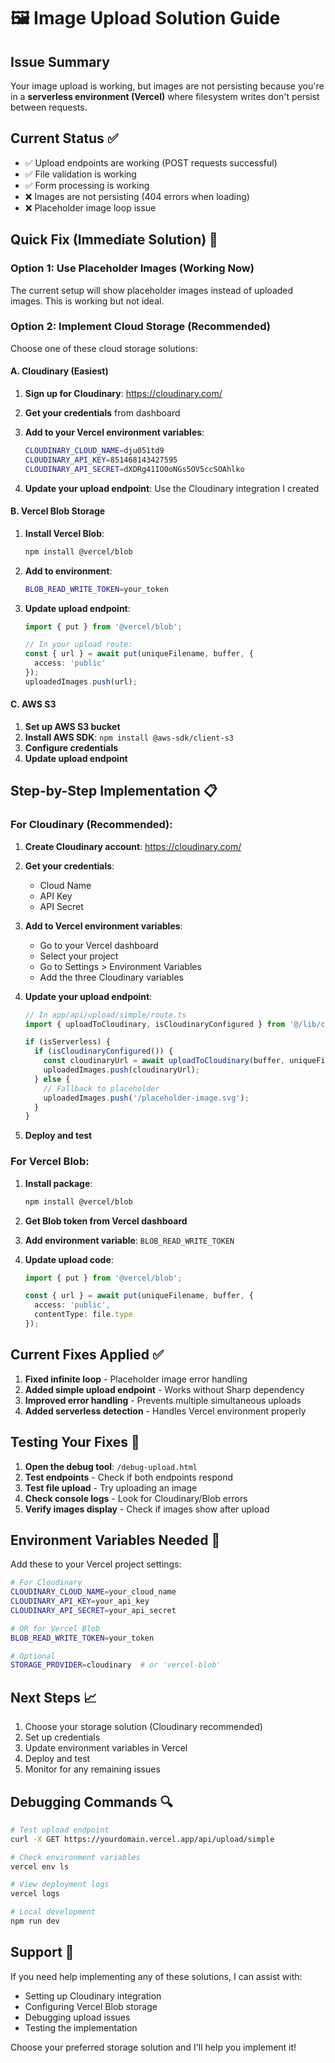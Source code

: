 # 🖼️ Image Upload Solution Guide

## Issue Summary

Your image upload is working, but images are not persisting because you're in a **serverless environment (Vercel)** where filesystem writes don't persist between requests.

## Current Status ✅

- ✅ Upload endpoints are working (POST requests successful)
- ✅ File validation is working
- ✅ Form processing is working
- ❌ Images are not persisting (404 errors when loading)
- ❌ Placeholder image loop issue

## Quick Fix (Immediate Solution) 🚀

### Option 1: Use Placeholder Images (Working Now)

The current setup will show placeholder images instead of uploaded images. This is working but not ideal.

### Option 2: Implement Cloud Storage (Recommended)

Choose one of these cloud storage solutions:

#### A. Cloudinary (Easiest)

1. **Sign up for Cloudinary**: https://cloudinary.com/
2. **Get your credentials** from dashboard
3. **Add to your Vercel environment variables**:
   ```bash
   CLOUDINARY_CLOUD_NAME=dju051td9
   CLOUDINARY_API_KEY=851468143427595
   CLOUDINARY_API_SECRET=dXDRg41IO0oNGs5OV5ccSOAhlko
   ```

4. **Update your upload endpoint**: Use the Cloudinary integration I created

#### B. Vercel Blob Storage

1. **Install Vercel Blob**:
   ```bash
   npm install @vercel/blob
   ```

2. **Add to environment**:
   ```bash
   BLOB_READ_WRITE_TOKEN=your_token
   ```

3. **Update upload endpoint**:
   ```typescript
   import { put } from '@vercel/blob';
   
   // In your upload route:
   const { url } = await put(uniqueFilename, buffer, { 
     access: 'public' 
   });
   uploadedImages.push(url);
   ```

#### C. AWS S3

1. **Set up AWS S3 bucket**
2. **Install AWS SDK**: `npm install @aws-sdk/client-s3`
3. **Configure credentials**
4. **Update upload endpoint**

## Step-by-Step Implementation 📋

### For Cloudinary (Recommended):

1. **Create Cloudinary account**: https://cloudinary.com/

2. **Get your credentials**:
   - Cloud Name
   - API Key  
   - API Secret

3. **Add to Vercel environment variables**:
   - Go to your Vercel dashboard
   - Select your project
   - Go to Settings > Environment Variables
   - Add the three Cloudinary variables

4. **Update your upload endpoint**:
   ```typescript
   // In app/api/upload/simple/route.ts
   import { uploadToCloudinary, isCloudinaryConfigured } from '@/lib/cloudinary-upload';
   
   if (isServerless) {
     if (isCloudinaryConfigured()) {
       const cloudinaryUrl = await uploadToCloudinary(buffer, uniqueFilename, uploadType);
       uploadedImages.push(cloudinaryUrl);
     } else {
       // Fallback to placeholder
       uploadedImages.push('/placeholder-image.svg');
     }
   }
   ```

5. **Deploy and test**

### For Vercel Blob:

1. **Install package**:
   ```bash
   npm install @vercel/blob
   ```

2. **Get Blob token from Vercel dashboard**

3. **Add environment variable**: `BLOB_READ_WRITE_TOKEN`

4. **Update upload code**:
   ```typescript
   import { put } from '@vercel/blob';
   
   const { url } = await put(uniqueFilename, buffer, { 
     access: 'public',
     contentType: file.type 
   });
   ```

## Current Fixes Applied ✅

1. **Fixed infinite loop** - Placeholder image error handling
2. **Added simple upload endpoint** - Works without Sharp dependency
3. **Improved error handling** - Prevents multiple simultaneous uploads
4. **Added serverless detection** - Handles Vercel environment properly

## Testing Your Fixes 🧪

1. **Open the debug tool**: `/debug-upload.html`
2. **Test endpoints** - Check if both endpoints respond
3. **Test file upload** - Try uploading an image
4. **Check console logs** - Look for Cloudinary/Blob errors
5. **Verify images display** - Check if images show after upload

## Environment Variables Needed 🔧

Add these to your Vercel project settings:

```bash
# For Cloudinary
CLOUDINARY_CLOUD_NAME=your_cloud_name
CLOUDINARY_API_KEY=your_api_key  
CLOUDINARY_API_SECRET=your_api_secret

# OR for Vercel Blob
BLOB_READ_WRITE_TOKEN=your_token

# Optional
STORAGE_PROVIDER=cloudinary  # or 'vercel-blob'
```

## Next Steps 📈

1. Choose your storage solution (Cloudinary recommended)
2. Set up credentials
3. Update environment variables in Vercel
4. Deploy and test
5. Monitor for any remaining issues

## Debugging Commands 🔍

```bash
# Test upload endpoint
curl -X GET https://yourdomain.vercel.app/api/upload/simple

# Check environment variables
vercel env ls

# View deployment logs
vercel logs

# Local development
npm run dev
```

## Support 💬

If you need help implementing any of these solutions, I can assist with:

- Setting up Cloudinary integration
- Configuring Vercel Blob storage
- Debugging upload issues
- Testing the implementation

Choose your preferred storage solution and I'll help you implement it!